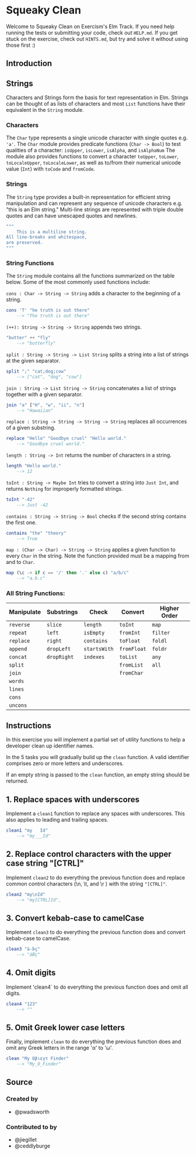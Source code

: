# Squeaky Clean

Welcome to Squeaky Clean on Exercism's Elm Track.
If you need help running the tests or submitting your code, check out `HELP.md`.
If you get stuck on the exercise, check out `HINTS.md`, but try and solve it without using those first :)

## Introduction

## Strings

Characters and Strings form the basis for text representation in Elm.
Strings can be thought of as lists of characters and most `List` functions have their equivalent in the `String` module.

### Characters

The `Char` type represents a single unicode character with single quotes e.g. `'a'`. 
The `Char` module provides predicate functions (`Char -> Bool`) to test qualities of a character: `isUpper`, `isLower`, `isAlpha`, and `isAlphaNum`
The module also provides functions to convert a character `toUpper`, `toLower`, `toLocaleUpper`, `toLocaleLower`, as well as to/from their numerical unicode value (`Int`) with `toCode` and `fromCode`.

### Strings

The `String` type provides a built-in representation for efficient string manipulation and can represent any sequence of unicode characters e.g. "this is an Elm string."
Multi-line strings are represented with triple double quotes and can have unescaped quotes and newlines.
```elm
"""
    This is a multiline string.
All line-breaks and whitespace,
are preserved. 
"""
```

### String Functions

The `String` module contains all the functions summarized on the table below.
Some of the most commonly used functions include:

`cons : Char -> String -> String` adds a character to the beginning of a string.
```elm
cons 'T' "he truth is out there" 
    --> "The truth is out there"
```

`(++): String -> String -> String` appends two strings.
```elm
"butter" ++ "fly" 
    --> "butterfly"
```

`split : String -> String -> List String` splits a string into a list of strings at the given separator.
```elm
split ";" "cat;dog;cow" 
    --> ["cat", "dog", "cow"]
```

`join : String -> List String -> String` concatenates a list of strings together with a given separator.
```elm
join "a" ["H", "w", "ii", "n"] 
    --> "Hawaiian"
```
`replace : String -> String -> String -> String` replaces all occurrences of a given substring.
```elm
replace "Hello" "Goodbye cruel" "Hello world." 
    --> "Goodbye cruel world."
```

`length : String -> Int` returns the number of characters in a string.
```elm 
length "Hello world." 
    --> 12
```

`toInt : String -> Maybe Int` tries to convert a string into `Just Int`, and returns `Nothing` for improperly formatted strings.
```elm
toInt "-42" 
    --> Just -42
```    

`contains : String -> String -> Bool` checks if the second string contains the first one.
```elm
contains "the" "theory" 
    --> True
```

`map : (Char -> Char) -> String -> String` applies a given function to every `Char` in the string.
Note the function provided must be a mapping from and to `Char`.
```elm
map (\c -> if c == '/' then '.' else c) "a/b/c" 
    --> "a.b.c"
```

### All String Functions:
| Manipulate | Substrings | Check       | Convert      | Higher Order |
|------------|------------|-------------|--------------|--------------|
| `reverse`  | `slice`    | `length`    | `toInt`      | `map`        | 
| `repeat`   | `left`     | `isEmpty`   | `fromInt`    | `filter`     | 
| `replace`  | `right`    | `contains`  | `toFloat`    | `foldl`      |
| `append`   | `dropLeft` | `startsWith`| `fromFloat`  | `foldr`      |   
| `concat`   | `dropRight`| `indexes`   | `toList`     | `any`        |
| `split`    |            |             | `fromList`   | `all`        |
| `join`     |            |             | `fromChar`   |              |
| `words`    |            |             |              |              |
| `lines`    |            |             |              |              |
| `cons`     |            |             |              |              |
| `uncons`   |            |             |              |              |

## Instructions

In this exercise you will implement a partial set of utility functions to help a developer clean up identifier names.

In the 5 tasks you will gradually build up the `clean` function.
A valid identifier comprises zero or more letters and underscores.

If an empty string is passed to the `clean` function, an empty string should be returned.

## 1. Replace spaces with underscores

Implement a `clean1` function to replace any spaces with underscores. This also applies to leading and trailing spaces.

```elm
clean1 "my   Id"
    --> "my___Id"
```

## 2. Replace control characters with the upper case string "[CTRL]"

Implement `clean2` to do everything the previous function does and replace common control characters (\n, \t, and \r ) with the string `"[CTRL]"`.

```elm
clean2 "my\nId"
    --> "my[CTRL]Id",
```

## 3. Convert kebab-case to camelCase

Implement `clean3` to do everything the previous function does and convert kebab-case to camelCase.

```elm
clean3 "à-ḃç"
    --> "àḂç"
```

## 4. Omit digits 

Implement 'clean4` to do everything the previous function does and omit all digits.

```elm
clean4 "123"
    --> ""
```

## 5. Omit Greek lower case letters

Finally, implement `clean` to do everything the previous function does and omit any Greek letters in the range 'α' to 'ω'.

```elm
clean "My Οβιεγτ Finder"
    --> "My_Ο_Finder"
```

## Source

### Created by

- @pwadsworth

### Contributed to by

- @jiegillet
- @ceddlyburge